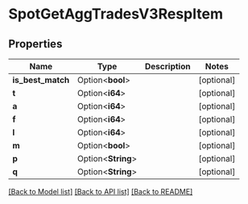 # SpotGetAggTradesV3RespItem

## Properties

Name | Type | Description | Notes
------------ | ------------- | ------------- | -------------
**is_best_match** | Option<**bool**> |  | [optional]
**t** | Option<**i64**> |  | [optional]
**a** | Option<**i64**> |  | [optional]
**f** | Option<**i64**> |  | [optional]
**l** | Option<**i64**> |  | [optional]
**m** | Option<**bool**> |  | [optional]
**p** | Option<**String**> |  | [optional]
**q** | Option<**String**> |  | [optional]

[[Back to Model list]](../README.md#documentation-for-models) [[Back to API list]](../README.md#documentation-for-api-endpoints) [[Back to README]](../README.md)


